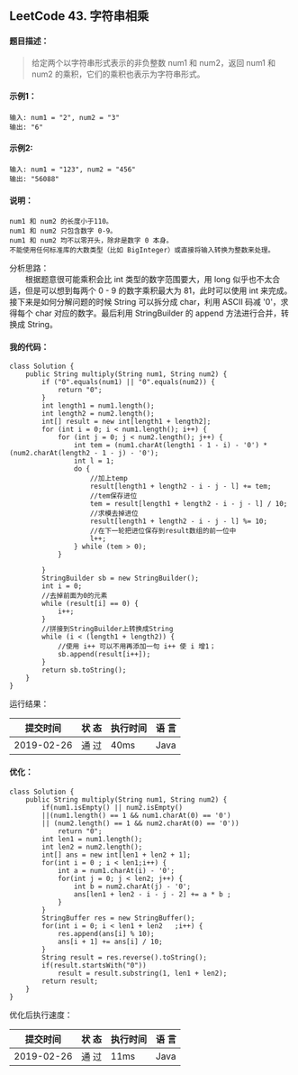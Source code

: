 ## LeetCode 43. 字符串相乘
  
#### 题目描述：  
> 给定两个以字符串形式表示的非负整数 num1 和 num2，返回 num1 和 num2 的乘积，它们的乘积也表示为字符串形式。
    
#### 示例1：  

    输入: num1 = "2", num2 = "3"
    输出: "6"   
      
#### 示例2:  

    输入: num1 = "123", num2 = "456"
    输出: "56088"
    
#### 说明：  
  
    num1 和 num2 的长度小于110。
    num1 和 num2 只包含数字 0-9。
    num1 和 num2 均不以零开头，除非是数字 0 本身。
    不能使用任何标准库的大数类型（比如 BigInteger）或直接将输入转换为整数来处理。  
      

分析思路：  
　　根据题意很可能乘积会比 int 类型的数字范围要大，用 long 似乎也不太合适，但是可以想到每两个 0 - 9 的数字乘积最大为 81，此时可以使用 int 来完成。接下来是如何分解问题的时候 String 可以拆分成 char，利用 ASCII 码减 '0'，求得每个 char 对应的数字。最后利用 StringBuilder 的 append 方法进行合并，转换成 String。
  
#### 我的代码：  

    class Solution {
        public String multiply(String num1, String num2) {
            if ("0".equals(num1) || "0".equals(num2)) {
                return "0";
            }
            int length1 = num1.length();
            int length2 = num2.length();
            int[] result = new int[length1 + length2];
            for (int i = 0; i < num1.length(); i++) {
                for (int j = 0; j < num2.length(); j++) {
                    int tem = (num1.charAt(length1 - 1 - i) - '0') * (num2.charAt(length2 - 1 - j) - '0');
                    int l = 1;
                    do {
                        //加上temp
                        result[length1 + length2 - i - j - l] += tem;
                        //tem保存进位
                        tem = result[length1 + length2 - i - j - l] / 10;
                        //求模去掉进位
                        result[length1 + length2 - i - j - l] %= 10;
                        //在下一轮把进位保存到result数组的前一位中
                        l++;
                    } while (tem > 0);
                }

            }
            StringBuilder sb = new StringBuilder();
            int i = 0;
            //去掉前面为0的元素
            while (result[i] == 0) {
                i++;
            }
            //拼接到StringBuilder上转换成String
            while (i < (length1 + length2)) {
                //使用 i++ 可以不用再添加一句 i++ 使 i 增1；
                sb.append(result[i++]);
            }
            return sb.toString();
        } 
    }

  
运行结果：  

|    提交时间  | 状 态 |  执行时间 | 语 言 |
| ----------   | ---   | -------   | ----  |
| 2019-02-26   |通 过  |   40ms    | Java  |
  
#### 优化：  

    class Solution {
        public String multiply(String num1, String num2) {
		    if(num1.isEmpty() || num2.isEmpty() 
            ||(num1.length() == 1 && num1.charAt(0) == '0') 
            || (num2.length() == 1 && num2.charAt(0) == '0'))
			    return "0";
		    int len1 = num1.length();
		    int len2 = num2.length();
		    int[] ans = new int[len1 + len2 + 1];
		    for(int i = 0 ; i < len1;i++) {
			    int a = num1.charAt(i) - '0';
			    for(int j = 0; j < len2; j++) {
				    int b = num2.charAt(j) - '0';
				    ans[len1 + len2 - i - j - 2] += a * b ;
			    }
		    }
		    StringBuffer res = new StringBuffer();		
		    for(int i = 0; i < len1 + len2   ;i++) {
			    res.append(ans[i] % 10);
			    ans[i + 1] += ans[i] / 10;
		    }
		    String result = res.reverse().toString();
		    if(result.startsWith("0"))
			    result = result.substring(1, len1 + len2);
		    return result;
	    }  
    }

    
  
优化后执行速度：  
    
|    提交时间  | 状 态 |  执行时间 | 语 言 |
| ----------   | ---   | -------   | ----  |
| 2019-02-26   | 通 过 |   11ms    | Java  |